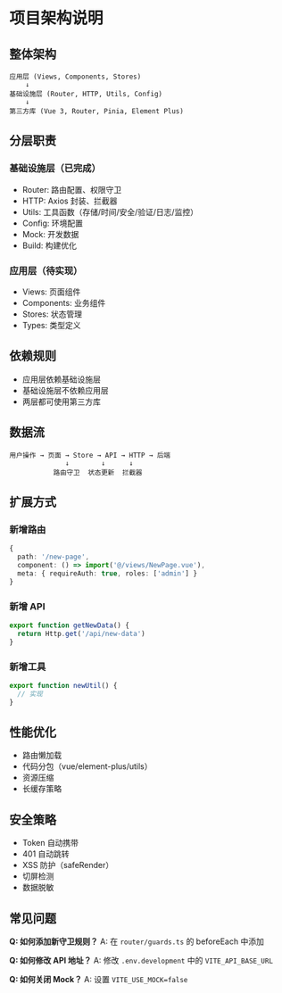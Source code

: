 # 项目架构说明

## 整体架构

```
应用层 (Views, Components, Stores)
    ↓
基础设施层 (Router, HTTP, Utils, Config)
    ↓
第三方库 (Vue 3, Router, Pinia, Element Plus)
```

## 分层职责

### 基础设施层（已完成）
- Router: 路由配置、权限守卫
- HTTP: Axios 封装、拦截器
- Utils: 工具函数（存储/时间/安全/验证/日志/监控）
- Config: 环境配置
- Mock: 开发数据
- Build: 构建优化

### 应用层（待实现）
- Views: 页面组件
- Components: 业务组件  
- Stores: 状态管理
- Types: 类型定义

## 依赖规则

- 应用层依赖基础设施层
- 基础设施层不依赖应用层
- 两层都可使用第三方库

## 数据流

```
用户操作 → 页面 → Store → API → HTTP → 后端
              ↓        ↓      ↓
           路由守卫  状态更新  拦截器
```

## 扩展方式

### 新增路由
```typescript
{
  path: '/new-page',
  component: () => import('@/views/NewPage.vue'),
  meta: { requireAuth: true, roles: ['admin'] }
}
```

### 新增 API
```typescript
export function getNewData() {
  return Http.get('/api/new-data')
}
```

### 新增工具
```typescript
export function newUtil() {
  // 实现
}
```

## 性能优化

- 路由懒加载
- 代码分包（vue/element-plus/utils）
- 资源压缩
- 长缓存策略

## 安全策略

- Token 自动携带
- 401 自动跳转
- XSS 防护（safeRender）
- 切屏检测
- 数据脱敏

## 常见问题

**Q: 如何添加新守卫规则？**
A: 在 `router/guards.ts` 的 beforeEach 中添加

**Q: 如何修改 API 地址？**
A: 修改 `.env.development` 中的 `VITE_API_BASE_URL`

**Q: 如何关闭 Mock？**
A: 设置 `VITE_USE_MOCK=false`
